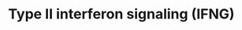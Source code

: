 ---
annotations:
- id: PW:0000896
  parent: signaling pathway
  type: Pathway Ontology
  value: type II interferon signaling pathway
- id: CL:0000235
  parent: native cell
  type: Cell Type Ontology
  value: macrophage
authors:
- MaintBot
- Chaodc
- AlexanderPico
- Khanspers
- Ddigles
- Mkutmon
citedin:
- link: PMC9115633
  title: Reduced tumor growth in EP2 knockout mice is related to signaling pathways
    favoring an increased local anti-tumor immunity in the tumor stroma (2022)
- link: PMC5663435
  title: Post-weaning epiphysiolysis causes distal femur dysplasia and foreshortened
    hindlimbs in fetuin-A-deficient mice (2017)
- link: 10.3390/ijms25084151
  title: Comparative Screening of the Liver Gene Expression Profiles from Type 1 and
    Type 2 Diabetes Rat Models (2024)
- link: 10.1038/mtm.2014.7
  title: Proteomic profiling of salivary gland after nonviral gene transfer mediated
    by conventional plasmids and minicircles (2014)
- link: 10.3390/nu17050757
  title: Isoschaftoside in Fig Leaf Tea Alleviates Nonalcoholic Fatty Liver Disease
    in Mice via the Regulation of Macrophage Polarity (2025)
- link: 10.1016/j.forsciint.2016.06.027
  title: Simultaneous time course analysis of multiple markers based on DNA microarray
    in incised wound in skeletal muscle for wound aging (2016)
- link: PMC3885437
  title: A provisional gene regulatory atlas for mouse heart development (2014)
description: Adapted from Raza et al. (2008). This pathway is initiated by IFNG binding
  to its receptor and a subsequent phosphorylation cascade involving a number of the
  JAK and STAT family of proteins. Several transcriptionally active complexes are
  formed (STAT1 homodimer, ISGF3 complex, STAT1:STAT1:IRF9 complex) and the pathway
  culminates with the transcriptional activation of target genes. [1]
last-edited: 2013-10-17
organisms:
- Mus musculus
redirect_from:
- /index.php/Pathway:WP1253
- /instance/WP1253
- /instance/WP1253_r71753
revision: r71753
schema-jsonld:
- '@context': https://schema.org/
  '@id': https://wikipathways.github.io/pathways/WP1253.html
  '@type': Dataset
  creator:
    '@type': Organization
    name: WikiPathways
  description: Adapted from Raza et al. (2008). This pathway is initiated by IFNG
    binding to its receptor and a subsequent phosphorylation cascade involving a number
    of the JAK and STAT family of proteins. Several transcriptionally active complexes
    are formed (STAT1 homodimer, ISGF3 complex, STAT1:STAT1:IRF9 complex) and the
    pathway culminates with the transcriptional activation of target genes. [1]
  keywords:
  - Ciita
  - Cxcl10
  - Cxcl9
  - Cybb
  - Eif2ak2
  - GBP1
  - HIST2H4
  - IFNA
  - Icam1
  - Ifit2
  - Ifnb1
  - Ifng
  - Ifngr1
  - Ifngr2
  - Il1b
  - Irf1
  - Irf2
  - Irf4
  - Irf8
  - Irf9
  - Isg15
  - Jak1
  - Jak2
  - Nos2
  - Prkcd
  - Psmb9
  - Ptpn11
  - Reg1
  - Sfpi1
  - Socs1
  - Socs3
  - Stat1
  - Stat2
  - Tap1
  license: CC0
  name: Type II interferon signaling (IFNG)
seo: CreativeWork
title: Type II interferon signaling (IFNG)
wpid: WP1253
---